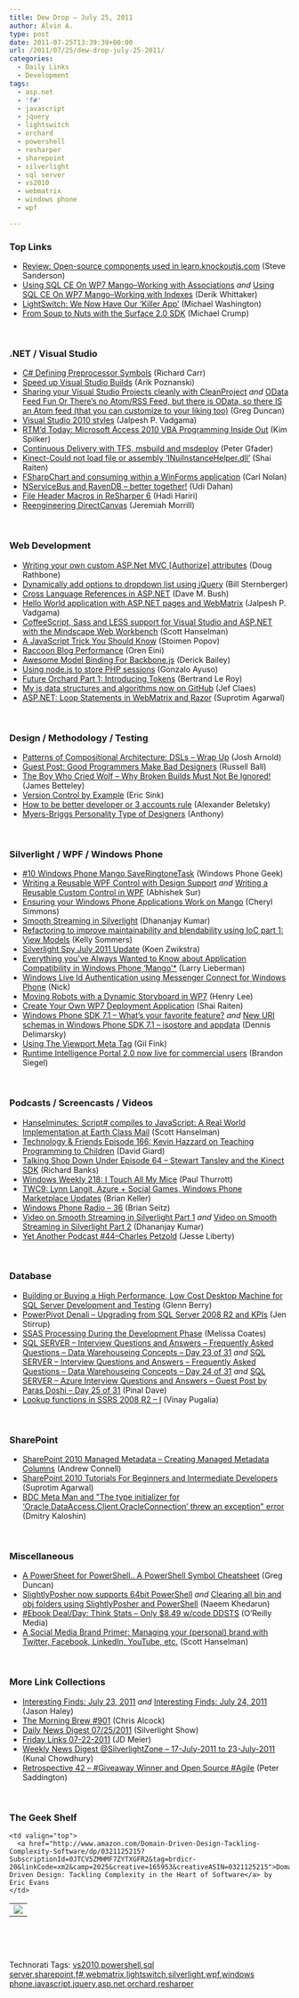 ```yaml
---
title: Dew Drop – July 25, 2011
author: Alvin A.
type: post
date: 2011-07-25T13:39:39+00:00
url: /2011/07/25/dew-drop-july-25-2011/
categories:
  - Daily Links
  - Development
tags:
  - asp.net
  - 'f#'
  - javascript
  - jquery
  - lightswitch
  - orchard
  - powershell
  - resharper
  - sharepoint
  - silverlight
  - sql server
  - vs2010
  - webmatrix
  - windows phone
  - wpf

---
```

### <a name="top"></a>Top Links

  * [Review: Open-source components used in learn.knockoutjs.com][1] (Steve Sanderson)
  * [Using SQL CE On WP7 Mango–Working with Associations][2] _and_ [Using SQL CE On WP7 Mango–Working with Indexes][3] (Derik Whittaker)
  * [LightSwitch: We Now Have Our &#8216;Killer App&#8217;][4] (Michael Washington)
  * [From Soup to Nuts with the Surface 2.0 SDK][5] (Michael Crump)

&#160;

### <a name="dotnet"></a>.NET / Visual Studio

  * [C# Defining Preprocessor Symbols][6] (Richard Carr)
  * [Speed up Visual Studio Builds][7] (Arik Poznanski)
  * [Sharing your Visual Studio Projects cleanly with CleanProject][8] _and_ [OData Feed Fun Or There&#8217;s no Atom/RSS Feed, but there is OData, so there IS an Atom feed (that you can customize to your liking too)][9] (Greg Duncan)
  * [Visual Studio 2010 styles][10] (Jalpesh P. Vadgama)
  * [RTM’d Today: Microsoft Access 2010 VBA Programming Inside Out][11] (Kim Spilker)
  * [Continuous Delivery with TFS, msbuild and msdeploy][12] (Peter Gfader)
  * [Kinect-Could not load file or assembly &#8216;INuiInstanceHelper.dll’][13] (Shai Raiten)
  * [FSharpChart and consuming within a WinForms application][14] (Carl Nolan)
  * [NServiceBus and RavenDB – better together!][15] (Udi Dahan)
  * [File Header Macros in ReSharper 6][16] (Hadi Hariri)
  * [Reengineering DirectCanvas][17] (Jeremiah Morrill)

&#160;

### <a name="web"></a>Web Development

  * [Writing your own custom ASP.Net MVC [Authorize] attributes][18] (Doug Rathbone)
  * [Dynamically add options to dropdown list using jQuery][19] (Bill Sternberger)
  * [Cross Language References in ASP.NET][20] (Dave M. Bush)
  * [Hello World application with ASP.NET pages and WebMatrix][21] (Jalpesh P. Vadgama)
  * [CoffeeScript, Sass and LESS support for Visual Studio and ASP.NET with the Mindscape Web Workbench][22] (Scott Hanselman)
  * [A JavaScript Trick You Should Know][23] (Stoimen Popov)
  * [Raccoon Blog Performance][24] (Oren Eini)
  * [Awesome Model Binding For Backbone.js][25] (Derick Bailey)
  * [Using node.js to store PHP sessions][26] (Gonzalo Ayuso)
  * [Future Orchard Part 1: Introducing Tokens][27] (Bertrand Le Roy)
  * [My js data structures and algorithms now on GitHub][28] (Jef Claes)
  * <a href="http://feedproxy.google.com/~r/netCurryRecentArticles/~3/Fg22q2bJ6ZM/ShowArticle.aspx" target="_blank">ASP.NET: Loop Statements in WebMatrix and Razor</a> (Suprotim Agarwal)

&#160;

### <a name="design"></a>Design / Methodology / Testing

  * [Patterns of Compositional Architecture: DSLs – Wrap Up][29] (Josh Arnold)
  * [Guest Post: Good Programmers Make Bad Designers][30] (Russell Ball)
  * [The Boy Who Cried Wolf – Why Broken Builds Must Not Be Ignored!][31] (James Betteley)
  * [Version Control by Example][32] (Eric Sink)
  * [How to be better developer or 3 accounts rule][33] (Alexander Beletsky)
  * [Myers-Briggs Personality Type of Designers][34] (Anthony)

&#160;

### <a name="silverlight"></a>Silverlight / WPF / Windows Phone

  * [#10 Windows Phone Mango SaveRingtoneTask][35] (Windows Phone Geek)
  * [Writing a Reusable WPF Control with Design Support][36] _and_ [Writing a Reusable Custom Control in WPF][37] (Abhishek Sur)
  * [Ensuring your Windows Phone Applications Work on Mango][38] (Cheryl Simmons)
  * [Smooth Streaming in Silverlight][39] (Dhananjay Kumar)
  * [Refactoring to improve maintainability and blendability using IoC part 1: View Models][40] (Kelly Sommers)
  * [Silverlight Spy July 2011 Update][41] (Koen Zwikstra)
  * [Everything you’ve Always Wanted to Know about Application Compatibility in Windows Phone ‘Mango’*][42] (Larry Lieberman)
  * [Windows Live Id Authentication using Messenger Connect for Windows Phone][43] (Nick)
  * [Moving Robots with a Dynamic Storyboard in WP7][44] (Henry Lee)
  * [Create Your Own WP7 Deployment Application][45] (Shai Raiten)
  * [Windows Phone SDK 7.1 &#8211; What&#8217;s your favorite feature?][46] _and_ [New URI schemas in Windows Phone SDK 7.1 &#8211; isostore and appdata][47] (Dennis Delimarsky)
  * [Using The Viewport Meta Tag][48] (Gil Fink)
  * [Runtime Intelligence Portal 2.0 now live for commercial users][49] (Brandon Siegel)

&#160;

### <a name="podcasts"></a>Podcasts / Screencasts / Videos

  * <a href="http://feedproxy.google.com/~r/HanselminutesCompleteMP3/~3/-FvWnGVdWLI/default.aspx" target="_blank">Hanselminutes: Script# compiles to JavaScript: A Real World Implementation at Earth Class Mail</a> (Scott Hanselman)
  * <a href="http://feedproxy.google.com/~r/TechnologyAndFriends/~3/FqVTcWy_p3I/tf166.aspx" target="_blank">Technology & Friends Episode 166: Kevin Hazzard on Teaching Programming to Children</a> (David Giard)
  * <a href="http://feedproxy.google.com/~r/TalkingShopDownUnder/~3/j3I3F3yXAjA/episode-64-stewart-tansley-and-kinect.html" target="_blank">Talking Shop Down Under Episode 64 &#8211; Stewart Tansley and the Kinect SDK</a> (Richard Banks)
  * [Windows Weekly 218: I Touch All My Mice][50] (Paul Thurrott)
  * [TWC9: Lynn Langit, Azure + Social Games, Windows Phone Marketplace Updates][51] (Brian Keller)
  * [Windows Phone Radio &#8211; 36][52] (Brian Seitz)
  * [Video on Smooth Streaming in Silverlight Part 1][53] _and_ [Video on Smooth Streaming in Silverlight Part 2][54] (Dhananjay Kumar)
  * [Yet Another Podcast #44–Charles Petzold][55] (Jesse Liberty)

&#160;

### <a name="db"></a>Database

  * [Building or Buying a High Performance, Low Cost Desktop Machine for SQL Server Development and Testing][56] (Glenn Berry)
  * [PowerPivot Denali – Upgrading from SQL Server 2008 R2 and KPIs][57] (Jen Stirrup)
  * [SSAS Processing During the Development Phase][58] (Melissa Coates)
  * [SQL SERVER – Interview Questions and Answers – Frequently Asked Questions – Data Warehouseing Concepts – Day 23 of 31][59] _and_ [SQL SERVER – Interview Questions and Answers – Frequently Asked Questions – Data Warehouseing Concepts – Day 24 of 31][60] _and_ [SQL SERVER – Azure Interview Questions and Answers – Guest Post by Paras Doshi – Day 25 of 31][61] (Pinal Dave)
  * [Lookup functions in SSRS 2008 R2 &#8211; I][62] (Vinay Pugalia)

&#160;

### <a name="sp"></a>SharePoint

  * [SharePoint 2010 Managed Metadata &#8211; Creating Managed Metadata Columns][63] (Andrew Connell)
  * [SharePoint 2010 Tutorials For Beginners and Intermediate Developers][64] (Suprotim Agarwal)
  * [BDC Meta Man and "The type initializer for &#8216;Oracle.DataAccess.Client.OracleConnection&#8217; threw an exception" error][65] (Dmitry Kaloshin)

&#160;

### <a name="misc"></a>Miscellaneous

  * [A PowerSheet for PowerShell.. A PowerShell Symbol Cheatsheet][66] (Greg Duncan)
  * [SlightlyPosher now supports 64bit PowerShell][67] _and_ [Clearing all bin and obj folders using SlightlyPosher and PowerShell][68] (Naeem Khedarun)
  * [#Ebook Deal/Day: Think Stats &#8211; Only $8.49 w/code DDSTS][69] (O&#8217;Reilly Media)
  * [A Social Media Brand Primer: Managing your (personal) brand with Twitter, Facebook, LinkedIn, YouTube, etc.][70] (Scott Hanselman)

&#160;

### <a name="links"></a>More Link Collections

  * [Interesting Finds: July 23, 2011][71] _and_ [Interesting Finds: July 24, 2011][72] (Jason Haley)
  * [The Morning Brew #901][73] (Chris Alcock)
  * [Daily News Digest 07/25/2011][74] (Silverlight Show)
  * [Friday Links 07-22-2011][75] (JD Meier)
  * [Weekly News Digest @SilverlightZone &#8211; 17-July-2011 to 23-July-2011][76] (Kunal Chowdhury)
  * [Retrospective 42 – #Giveaway Winner and Open Source #Agile][77] (Peter Saddington)

&#160;

### <a name="shelf"></a>The Geek Shelf

<table border="0" cellspacing="0" cellpadding="0">
  <tr>
    <td>
      <img data-recalc-dims="1" decoding="async" src="https://i0.wp.com/ecx.images-amazon.com/images/I/31ywgz51v-L._SL160_.jpg?w=660" />
    </td>
    
    <td valign="top">
      <a href="http://www.amazon.com/Domain-Driven-Design-Tackling-Complexity-Software/dp/0321125215?SubscriptionId=0JTCV5ZMHMF7ZYTXGFR2&tag=brdicr-20&linkCode=xm2&camp=2025&creative=165953&creativeASIN=0321125215">Domain-Driven Design: Tackling Complexity in the Heart of Software</a> by Eric Evans
    </td>
  </tr>
</table>

&#160;

<div style="padding-bottom: 0px; margin: 0px; padding-left: 0px; padding-right: 0px; display: inline; float: none; padding-top: 0px" id="scid:C16BAC14-9A3D-4c50-9394-FBFEF7A93539:9e9d6698-ca7e-477c-9dd2-14ef1a730f31" class="wlWriterEditableSmartContent">
  <!--dotnetkickit-->
</div>

&#160;

<div style="padding-bottom: 0px; margin: 0px; padding-left: 0px; padding-right: 0px; display: inline; float: none; padding-top: 0px" id="scid:0767317B-992E-4b12-91E0-4F059A8CECA8:3f00cb18-d615-47b2-8d8d-349dd6f3d00d" class="wlWriterEditableSmartContent">
  Technorati Tags: <a href="http://technorati.com/tags/vs2010" rel="tag">vs2010</a>,<a href="http://technorati.com/tags/powershell" rel="tag">powershell</a>,<a href="http://technorati.com/tags/sql+server" rel="tag">sql server</a>,<a href="http://technorati.com/tags/sharepoint" rel="tag">sharepoint</a>,<a href="http://technorati.com/tags/f%23" rel="tag">f#</a>,<a href="http://technorati.com/tags/webmatrix" rel="tag">webmatrix</a>,<a href="http://technorati.com/tags/lightswitch" rel="tag">lightswitch</a>,<a href="http://technorati.com/tags/silverlight" rel="tag">silverlight</a>,<a href="http://technorati.com/tags/wpf" rel="tag">wpf</a>,<a href="http://technorati.com/tags/windows+phone" rel="tag">windows phone</a>,<a href="http://technorati.com/tags/javascript" rel="tag">javascript</a>,<a href="http://technorati.com/tags/jquery" rel="tag">jquery</a>,<a href="http://technorati.com/tags/asp.net" rel="tag">asp.net</a>,<a href="http://technorati.com/tags/orchard" rel="tag">orchard</a>,<a href="http://technorati.com/tags/resharper" rel="tag">resharper</a>
</div>

 [1]: http://feeds.codeville.net/~r/SteveCodeville/~3/cRqRdKBx1ZE/
 [2]: http://feedproxy.google.com/~r/Devlicious/~3/dM2h9OUyWgo/using-sql-ce-on-wp7-mango-working-with-associations.aspx
 [3]: http://feedproxy.google.com/~r/Devlicious/~3/ZgvRhbFkHQE/using-sql-ce-on-wp7-mango-working-with-indexes.aspx
 [4]: http://openlightgroup.net/Blog/tabid/58/EntryId/180/LightSwitch-We-Now-Have-Our-Killer-App.aspx
 [5]: http://feedproxy.google.com/~r/MichaelCrump/~3/B3bRCG7ZEYA/from-soup-to-nuts-with-the-surface-2.0-sdk.aspx
 [6]: http://feedproxy.google.com/~r/BlackwaspLatestAdditions/~3/Hk-vU6H5NmM/PreprocessorSymbols.aspx
 [7]: http://feeds.dzone.com/~r/zones/dotnet/~3/g4Aai0ZWvrw/speed-visual-studio-builds
 [8]: http://coolthingoftheday.blogspot.com/2011/07/sharing-your-visual-studio-projects.html
 [9]: http://coolthingoftheday.blogspot.com/2011/07/odata-feed-fun-or-there-no-atomrss-feed.html
 [10]: http://feeds.dzone.com/~r/zones/dotnet/~3/6Yc_fLivix0/visual-studio-2010-styles
 [11]: http://blogs.msdn.com/b/microsoft_press/archive/2011/07/25/rtm-d-today-microsoft-access-2010-vba-programming-inside-out.aspx
 [12]: http://feedproxy.google.com/~r/PeterGfader/~3/OwCz0izZRNo/continuous-delivery-with-tfs-msbuild.html
 [13]: http://feedproxy.google.com/~r/ShaiRaiten/~3/KA_j9Caa8s8/could-not-load-file-or-assembly-inuiinstancehelper-dll.aspx
 [14]: http://blogs.msdn.com/b/mcsuksoldev/archive/2011/07/24/fsharpchart-and-consuming-within-a-winforms-application.aspx
 [15]: http://feedproxy.google.com/~r/UdiDahan-TheSoftwareSimplist/~3/Uw3oRwhV5dc/
 [16]: http://blogs.jetbrains.com/dotnet/2011/07/file-header-macros-in-resharper-6/
 [17]: http://jeremiahmorrill.com/2011/07/23/reengineering-directcanvas/
 [18]: http://feedproxy.google.com/~r/DiaryOfANinja/~3/zOFBY7Wj__U/writing-your-own-custom-aspnet-mvc-authorize-attributes
 [19]: http://www.billsternberger.net/jquery/dynamically-add-dropdownlist-option-using-jquery/
 [20]: http://blog.dmbcllc.com/2011/07/22/cross-language-references-in-asp-net/
 [21]: http://feedproxy.google.com/~r/blogspot/DotNetJalps/~3/M2u7B7XbHrI/hello-world-application-with-aspnet.html
 [22]: http://feedproxy.google.com/~r/ScottHanselman/~3/rpYSVwWhYcg/CoffeeScriptSassAndLESSSupportForVisualStudioAndASPNETWithTheMindscapeWebWorkbench.aspx
 [23]: http://feeds.dzone.com/~r/zones/css/~3/AjJs8xa96yM/javascript-trick-you-should
 [24]: http://feedproxy.google.com/~r/AyendeRahien/~3/dh24nmT5ek8/raccoon-blog-performance
 [25]: http://feedproxy.google.com/~r/LosTechies/~3/Y1LIMfGcHr0/
 [26]: http://feeds.dzone.com/~r/zones/css/~3/8xDZqa0rWKw/using-nodejs-store-php
 [27]: http://weblogs.asp.net/bleroy/archive/2011/07/22/future-orchard-part-1-introducing-tokens.aspx
 [28]: http://feedproxy.google.com/~r/DiaryOfAnetDeveloperByJefClaes/~3/t4o5SnwmztI/my-js-data-structures-and-algorithms.html
 [29]: http://feedproxy.google.com/~r/LosTechies/~3/ujSg3Ok7E_U/
 [30]: http://feedproxy.google.com/~r/caffeinatedcoder/ProY/~3/Dtfjd_Hr3io/
 [31]: http://feeds.dzone.com/~r/zones/dotnet/~3/tRLTMLY1YXQ/boy-who-cried-wolf-%E2%80%93-why
 [32]: http://software.ericsink.com/entries/vcbe_update.html
 [33]: http://feedproxy.google.com/~r/abeletskyblog/~3/Gp1MJ_kcPhs/how-to-be-better-developer-or-3.html
 [34]: http://feedproxy.google.com/~r/uxmovement/~3/9fPPBDgxFvc/
 [35]: http://www.windowsphonegeek.com/tips/10-Windows-Phone-Mango-SaveRingtoneTask
 [36]: http://feedproxy.google.com/~r/abhisheksur/WTgI/~3/3gC-bAbis8g/writing-reusable-wpf-control-with.html
 [37]: http://feedproxy.google.com/~r/abhisheksur/WTgI/~3/0EVApZZSiwA/writing-reusable-custom-control-in-wpf.html
 [38]: http://blogs.msdn.com/b/silverlight_sdk/archive/2011/07/22/things-to-consider-when-testing-your-applications-for-mango.aspx
 [39]: http://debugmode.net/2011/07/24/smooth-streaming-in-silverlight/
 [40]: http://feedproxy.google.com/~r/kellabyte/~3/7b6z9BK71Ow/
 [41]: http://firstfloorsoftware.com/blog/silverlight-spy-july-2011-update/
 [42]: http://windowsteamblog.com/windows_phone/b/wpdev/archive/2011/07/22/everything-you-ve-always-wanted-to-know-about-application-compatibility-in-windows-phone-mango.aspx
 [43]: http://feedproxy.google.com/~r/NicksNetTravels/~3/Kecs5_SaC7g/post.aspx
 [44]: http://mobile.dzone.com/news/dynamically-manipulating
 [45]: http://feedproxy.google.com/~r/ShaiRaiten/~3/Ax9fJg9o2bs/create-your-own-wp7-deployment-application.aspx
 [46]: http://dotnet.dzone.com/polls/windows-phone-sdk-71-whats
 [47]: http://dotnet.dzone.com/articles/new-uri-schemes-windows-phone
 [48]: http://feedproxy.google.com/~r/GilFinkBlog/~3/3L8Es3IuI78/using-the-viewport-meta-tag.aspx
 [49]: http://feedproxy.google.com/~r/PreemptiveSolutionsBlog/~3/vWkIIU6BBAM/312
 [50]: http://www.winsupersite.com/article/podcasts/windows-weekly-218-touch-mice-139945
 [51]: http://channel9.msdn.com/Shows/This+Week+On+Channel+9/TWC9-Lynn-Langit-Azure--Social-Games-Windows-Phone-Marketplace-Updates
 [52]: http://windowsteamblog.com/windows_phone/b/windowsphone/archive/2011/07/23/windows-phone-radio-36.aspx
 [53]: http://debugmode.net/2011/07/23/video-iis-smooth-streaming/
 [54]: http://debugmode.net/2011/07/24/video-on-smooth-streaming-in-silverlight-part-2/
 [55]: http://feedproxy.google.com/~r/JesseLiberty-SilverlightGeek/~3/LiJaPHe5Gj0/
 [56]: http://www.sqlservercentral.com/blogs/glennberry/archive/2011/07/24/building-or-buying-a-high-performance_2C00_-low-cost-desktop-machine-for-sql-server-development-and-testing.aspx
 [57]: http://feedproxy.google.com/~r/sqlserverpedia/~3/UdNh8-zdZdY/
 [58]: http://feedproxy.google.com/~r/sqlserverpedia/~3/B9nuN5nADwE/
 [59]: http://blog.sqlauthority.com/2011/07/23/sql-server-interview-questions-and-answers-frequently-asked-questions-data-warehouseing-concepts-day-23-of-31/
 [60]: http://blog.sqlauthority.com/2011/07/24/sql-server-interview-questions-and-answers-frequently-asked-questions-data-warehouseing-concepts-day-24-of-31/
 [61]: http://blog.sqlauthority.com/2011/07/25/sql-server-azure-interview-questions-and-answers-guest-post-by-paras-doshi-day-25-of-31/
 [62]: http://www.sqlservercentral.com/blogs/juggling_with_sql/archive/2011/07/22/lookup-functions-in-ssrs-2008-r2-i.aspx
 [63]: http://feedproxy.google.com/~r/AndrewConnell/~3/tQ6yW25AGs4/sharepoint-2010-managed-metadata-creating-managed-metadata-columns.aspx
 [64]: http://feedproxy.google.com/~r/netCurryRecentArticles/~3/b902THAUmew/ShowArticle.aspx
 [65]: http://lightningtools.com/blog/archive/2011/07/25/bdc-meta-man-and-quotthe-type-initializer-for-oracle.dataaccess.client.oracleconnection-threw.aspx
 [66]: http://coolthingoftheday.blogspot.com/2011/07/powersheet-for-powershell-powershell.html
 [67]: http://sharpfellows.com/post.aspx?id=eac8b0aa-3c66-4745-9967-ef4fde959591
 [68]: http://sharpfellows.com/post.aspx?id=aa929977-6a16-4e03-b6ab-7f7395840d64
 [69]: http://feeds.oreilly.com/~r/oreilly/news/~3/ynwzu0z6tUk/
 [70]: http://feedproxy.google.com/~r/ScottHanselman/~3/DYb51ho-MCk/ASocialMediaBrandPrimerManagingYourPersonalBrandWithTwitterFacebookLinkedInYouTubeEtc.aspx
 [71]: http://jasonhaley.com/blog/post.aspx?id=497e75b3-e0aa-4608-9f5b-3f0b3163784f
 [72]: http://jasonhaley.com/blog/post.aspx?id=829019ca-aab5-4477-af08-62727fb43c4e
 [73]: http://feedproxy.google.com/~r/ReflectivePerspective/~3/Udkc5BLQO7U/
 [74]: http://feedproxy.google.com/~r/silverlightshow/~3/lQ82E3lY-Hk/Daily-News-Digest-07-25-2011.aspx
 [75]: http://feedproxy.google.com/~r/jmeier/~3/4aW_WsZlf_I/friday-links-07-22-2011.aspx
 [76]: http://feedproxy.google.com/~r/kunal2383/~3/76ekSYQgcco/weekly-news-digest-silverlightzone-17.html
 [77]: http://feedproxy.google.com/~r/agilescout/~3/33TiVUsEuUw/